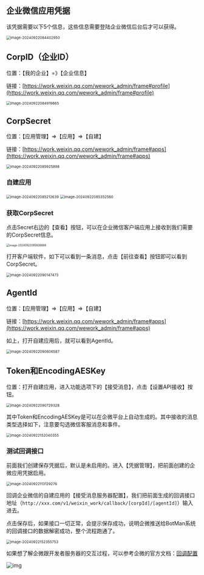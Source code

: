 ## 企业微信应用凭据

该凭据需要以下5个信息，这些信息需要登陆企业微信后台后才可以获得。

<img src="./img/weixin_work_credential.png" alt="image-20240922084402950" style="zoom:67%;" />

## CorpID（企业ID）

位置：【我的企业】=》【企业信息】

链接：[https://work.weixin.qq.com/wework_admin/frame#profile](https://work.weixin.qq.com/wework_admin/frame#profile)

<img src="./img/wxwork_app_corpid.png" alt="image-20240922084919865" style="zoom:67%;" />



## CorpSecret

位置：【应用管理】=>【应用】=>【自建】

链接：[https://work.weixin.qq.com/wework_admin/frame#apps](https://work.weixin.qq.com/wework_admin/frame#apps)

<img src="./img/wxwork_app_create.png" alt="image-20240922085925898" style="zoom:67%;" />

### 自建应用

<img src="./img/wxwork_create_app.png" alt="image-20240922085212639" style="zoom:67%;" />



<img src="./img/wxwork_app_detail.png" alt="image-20240922085352560" style="zoom:67%;" />

### 获取CorpSecret

点击Secret右边的【查看】按钮，可以在企业微信客户端应用上接收到我们需要的CorpSecret信息。

<img src="./img/wxwork_corpsecret.png" alt="image-20240922085606888" style="zoom: 50%;" />

打开客户端软件，如下可以看到一条消息，点击【前往查看】按钮即可以看到CorpSecret。

<img src="./img/wxwork_app_corpsecret-2.png" alt="image-20240922090147473" style="zoom:67%;" />



## AgentId

位置：【应用管理】=>【应用】=>【自建】

链接：[https://work.weixin.qq.com/wework_admin/frame#apps](https://work.weixin.qq.com/wework_admin/frame#apps)

如上，打开自建应用后，就可以看到AgentId。

<img src="./img/wxwork_app_agentid.png" alt="image-20240922090606587" style="zoom:67%;" />

## Token和EncodingAESKey

位置：打开自建应用，进入功能选项下的【接受消息】，点击【设置API接收】按钮。

<img src="./img/wxwork_app_callback_1.png" alt="image-20240922090729328" style="zoom:67%;" />

其中Token和EncodingAESKey是可以在企微平台上自动生成的。其中接收的消息类型选择如下，注意要勾选微信客服消息和事件。

<img src="./img/wxwork_app_callback_2.png" alt="image-20240922152040355" style="zoom:67%;" />







### 测试回调接口

前面我们创建保存凭据后，默认是未启用的。进入【凭据管理】，把前面创建的企微应用凭据启用。

<img src="./img/wxwork_app_enable_cred.png" alt="image-20240922113129276" style="zoom:67%;" />



回调企业微信的自建应用的【接受消息服务器配置】，我们把前面生成的回调接口地址（`http://xxx.com/v1/weixin_work/callback/[corpId]/[agentId]`）输入进去。

点击保存后，如果接口一切正常，会提示保存成功，说明企微推送给BotMan系统的回调接口的数据解密成功，整个流程跑通了。

<img src="./img/wxwork_app_callback_3.png" alt="image-20240922152355753" style="zoom:67%;" />



如果想了解企微跟开发者服务器的交互过程，可以参考企微的官方文档：[回调配置](https://developer.work.weixin.qq.com/document/path/90930)

<img src="./img/wxwork_callback.png" alt="img"  />